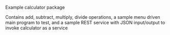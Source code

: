 Example calculator package

Contains add, subtract, multiply, divide operations,
a sample menu driven main program to test, and a
sample REST service with JSON input/output to
invoke calculator as a service